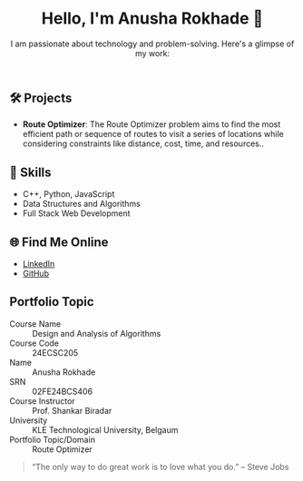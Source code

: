 <html lang="en">
<head>
    <meta charset="UTF-8">
    <meta name="viewport" content="width=device-width, initial-scale=1.0">
    <title>Portfolio</title>
    <link rel="stylesheet" href="style.css">
    <link href="https://fonts.googleapis.com/css2?family=Poppins:wght@300;400;600&display=swap" rel="stylesheet">
</head>
<body>
    <header>
        <h1>Hello, I'm Anusha Rokhade 👋</h1>
        <p>I am passionate about technology and problem-solving. Here's a glimpse of my work:</p>
    </header>
    <section>
        <h2>🛠️ Projects</h2>
        <ul>
            <li><strong>Route Optimizer</strong>: The Route Optimizer problem aims to find the most efficient path or sequence of routes to visit a series of locations while considering constraints like distance, cost, time, and resources..</li>
        </ul>
        <h2>🚀 Skills</h2>
        <ul>
            <li>C++, Python, JavaScript</li>
            <li>Data Structures and Algorithms</li>
            <li>Full Stack Web Development</li>
        </ul>
        <h2>🌐 Find Me Online</h2>
        <ul>
            <li><a href="https://www.linkedin.com/in/anusha-rokhade-400946284/">LinkedIn</a></li>
            <li><a href="https://github.com/anusharokhade">GitHub</a></li>
        </ul>
        <h2>Portfolio Topic</h2>
        <dl>
            <dt>Course Name</dt>
            <dd>Design and Analysis of Algorithms</dd>
            <dt>Course Code</dt>
            <dd>24ECSC205</dd>
            <dt>Name</dt>
            <dd>Anusha Rokhade</dd>
            <dt>SRN</dt>
            <dd>02FE24BCS406</dd>
            <dt>Course Instructor</dt>
            <dd>Prof. Shankar Biradar</dd>
            <dt>University</dt>
            <dd>KLE Technological University, Belgaum</dd>
            <dt>Portfolio Topic/Domain</dt>
            <dd>Route Optimizer</dd>
        </dl>
        <blockquote>“The only way to do great work is to love what you do.” – Steve Jobs</blockquote>
    </section>
</body>
</html>
